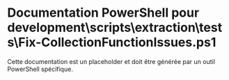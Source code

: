 # Documentation PowerShell pour development\scripts\extraction\tests\Fix-CollectionFunctionIssues.ps1

Cette documentation est un placeholder et doit être générée par un outil PowerShell spécifique.
